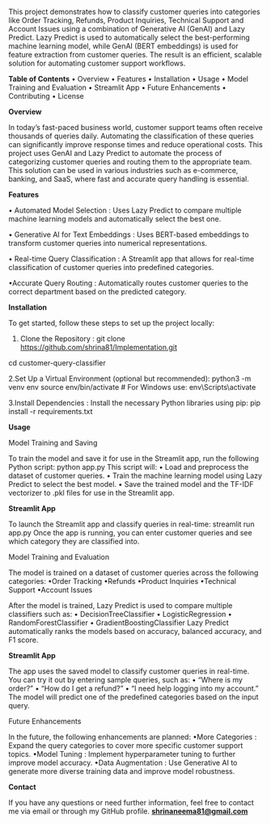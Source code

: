 This project demonstrates how to classify customer queries into categories like Order Tracking, Refunds, Product Inquiries, Technical Support and Account Issues using a combination of Generative AI (GenAI) and Lazy Predict.
Lazy Predict is used to automatically select the best-performing machine learning model, while GenAI (BERT embeddings) is used for feature extraction from customer queries. The result is an efficient, scalable solution for automating customer support workflows.

**Table of Contents**
• Overview
• Features
• Installation
• Usage
• Model Training and Evaluation
• Streamlit App
• Future Enhancements
• Contributing
• License

**Overview**

In today’s fast-paced business world, customer support teams often receive thousands of queries daily. Automating the classification of these queries can significantly improve response times and reduce operational costs. This project uses
GenAI and Lazy Predict to automate the process of categorizing customer queries and routing them to the appropriate team.
This solution can be used in various industries such as e-commerce, banking, and SaaS, where fast and accurate query handling is essential.

**Features**

• Automated Model Selection
: Uses Lazy Predict to compare multiple machine learning models and automatically select the best one.

• Generative AI for Text Embeddings
: Uses BERT-based embeddings to transform customer queries into numerical representations.

• Real-time Query Classification
: A Streamlit app that allows for real-time classification of customer queries into predefined categories.

•Accurate Query Routing
: Automatically routes customer queries to the correct department based on the predicted category.

**Installation**

To get started, follow these steps to set up the project locally:
1. Clone the Repository
:
git clone
https://github.com/shrina81/Implementation.git

cd customer-query-classifier

2.Set Up a Virtual Environment
(optional but recommended):
python3 -m venv env
source env/bin/activate  # For Windows use: env\Scripts\activate

3.Install Dependencies
:
Install the necessary Python libraries using pip:
pip install -r requirements.txt


**Usage**

Model Training and Saving

To train the model and save it for use in the Streamlit app, run the following Python script:
python app.py
This script will:
• Load and preprocess the dataset of customer queries.
• Train the machine learning model using Lazy Predict to select the best model.
• Save the trained model and the TF-IDF vectorizer to .pkl files for use in the Streamlit app.

**Streamlit App**

To launch the Streamlit app and classify queries in real-time:
streamlit run app.py
Once the app is running, you can enter customer queries and see which category they are classified into.

Model Training and Evaluation

The model is trained on a dataset of customer queries across the following categories:
•Order Tracking
•Refunds
•Product Inquiries
•Technical Support
•Account Issues

After the model is trained,
Lazy Predict
is used to compare multiple classifiers such as:
• DecisionTreeClassifier
• LogisticRegression
• RandomForestClassifier
• GradientBoostingClassifier
Lazy Predict automatically ranks the models based on accuracy, balanced accuracy, and F1 score.

**Streamlit App**

The app uses the saved model to classify customer queries in real-time. You can try it out by entering sample queries, such as:
• “Where is my order?”
• “How do I get a refund?”
• “I need help logging into my account.”
The model will predict one of the predefined categories based on the input query.

Future Enhancements

In the future, the following enhancements are planned:
•More Categories
: Expand the query categories to cover more specific customer support topics.
•Model Tuning
: Implement hyperparameter tuning to further improve model accuracy.
•Data Augmentation
: Use Generative AI to generate more diverse training data and improve model robustness.



**Contact**

If you have any questions or need further information, feel free to contact me via email or through my GitHub profile.
**shrinaneema81@gmail.com**

